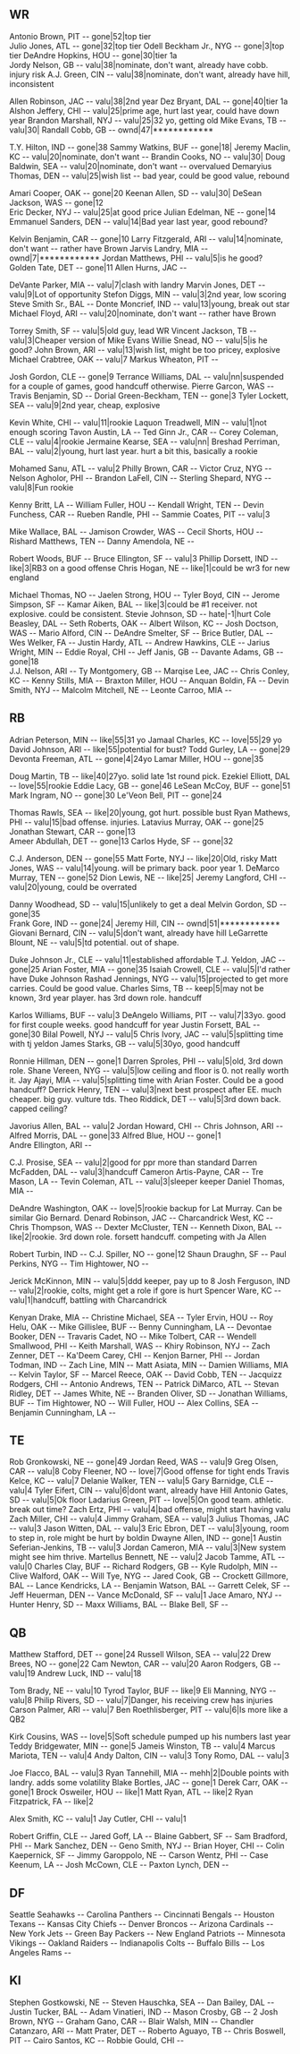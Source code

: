 WR
---------------------------------------------------------
Antonio Brown, PIT        -- gone|52|top tier           
Julio Jones, ATL          -- gone|32|top tier
Odell Beckham Jr., NYG    -- gone|3|top tier
DeAndre Hopkins, HOU      -- gone|30|tier 1a                    
Jordy Nelson, GB          -- valu|38|nominate, don't want, already have cobb. injury risk
A.J. Green, CIN           -- valu|38|nominate, don't want, already have hill,  inconsistent

Allen Robinson, JAC       -- valu|38|2nd year
Dez Bryant, DAL           -- gone|40|tier 1a             
Alshon Jeffery, CHI       -- valu|25|prime age, hurt last year, could have down year
Brandon Marshall, NYJ     -- valu|25|32 yo, getting old
Mike Evans, TB            -- valu|30|
Randall Cobb, GB          -- ownd|47|************

T.Y. Hilton, IND          -- gone|38
Sammy Watkins, BUF        -- gone|18|
Jeremy Maclin, KC         -- valu|20|nominate, don't want --
Brandin Cooks, NO         -- valu|30|
Doug Baldwin, SEA         -- valu|20|nominate, don't want -- overvalued
Demaryius Thomas, DEN     -- valu|25|wish list -- bad year, could be good value, rebound

Amari Cooper, OAK         -- gone|20
Keenan Allen, SD          -- valu|30|
DeSean Jackson, WAS       -- gone|12                     
Eric Decker, NYJ          -- valu|25|at good price
Julian Edelman, NE        -- gone|14                     
Emmanuel Sanders, DEN     -- valu|14|Bad year last year, good rebound?

Kelvin Benjamin, CAR      -- gone|10
Larry Fitzgerald, ARI     -- valu|14|nominate, don't want -- rather have Brown
Jarvis Landry, MIA        -- ownd|7|************
Jordan Matthews, PHI      -- valu|5|is he good?
Golden Tate, DET          -- gone|11
Allen Hurns, JAC          --

DeVante Parker, MIA       -- valu|7|clash with landry
Marvin Jones, DET         -- valu|9|Lot of opportunity
Stefon Diggs, MIN         -- valu|3|2nd year, low scoring
Steve Smith Sr., BAL      --
Donte Moncrief, IND       -- valu|13|young, break out star
Michael Floyd, ARI        -- valu|20|nominate, don't want -- rather have Brown

Torrey Smith, SF          -- valu|5|old guy, lead WR
Vincent Jackson, TB       -- valu|3|Cheaper version of Mike Evans
Willie Snead, NO          -- valu|5|is he good?
John Brown, ARI           -- valu|13|wish list, might be too pricey, explosive
Michael Crabtree, OAK     -- valu|7
Markus Wheaton, PIT       --

Josh Gordon, CLE          -- gone|9
Terrance Williams, DAL    -- valu|nn|suspended for a couple of games, good handcuff otherwise.
Pierre Garcon, WAS        --
Travis Benjamin, SD       --
Dorial Green-Beckham, TEN -- gone|3
Tyler Lockett, SEA        -- valu|9|2nd year, cheap, explosive

Kevin White, CHI          -- valu|11|rookie
Laquon Treadwell, MIN     -- valu|1|not enough scoring
Tavon Austin, LA          --
Ted Ginn Jr., CAR         --
Corey Coleman, CLE        -- valu|4|rookie
Jermaine Kearse, SEA      -- valu|nn|
Breshad Perriman, BAL     -- valu|2|young, hurt last year. hurt a bit this, basically a rookie

Mohamed Sanu, ATL         -- valu|2
Philly Brown, CAR         -- 
Victor Cruz, NYG          --
Nelson Agholor, PHI       --
Brandon LaFell, CIN       --
Sterling Shepard, NYG     -- valu|8|Fun rookie

Kenny Britt, LA           --
William Fuller, HOU       --
Kendall Wright, TEN       --
Devin Funchess, CAR       --
Rueben Randle, PHI        --
Sammie Coates, PIT        -- valu|3

Mike Wallace, BAL         --
Jamison Crowder, WAS      --
Cecil Shorts, HOU         --
Rishard Matthews, TEN     --
Danny Amendola, NE        --

Robert Woods, BUF         --
Bruce Ellington, SF       -- valu|3
Phillip Dorsett, IND      -- like|3|RB3 on a good offense
Chris Hogan, NE           -- like|1|could be wr3 for new england

Michael Thomas, NO        --
Jaelen Strong, HOU        --
Tyler Boyd, CIN           --
Jerome Simpson, SF        --
Kamar Aiken, BAL          -- like|3|could be #1 receiver. not explosive. could be consistent.
Stevie Johnson, SD        -- hate|-1|hurt
Cole Beasley, DAL         --
Seth Roberts, OAK         --
Albert Wilson, KC         --
Josh Doctson, WAS         --
Mario Alford, CIN         --
DeAndre Smelter, SF       --
Brice Butler, DAL         --
Wes Welker, FA            --
Justin Hardy, ATL         --
Andrew Hawkins, CLE       --
Jarius Wright, MIN        --
Eddie Royal, CHI          --
Jeff Janis, GB            --
Davante Adams, GB         -- gone|18                     
J.J. Nelson, ARI          --
Ty Montgomery, GB         --
Marqise Lee, JAC          --
Chris Conley, KC          --
Kenny Stills, MIA         --
Braxton Miller, HOU       --
Anquan Boldin, FA         --
Devin Smith, NYJ          --
Malcolm Mitchell, NE      --
Leonte Carroo, MIA        --

RB
---------------------------------------------------------
Adrian Peterson, MIN      -- like|55|31 yo
Jamaal Charles, KC        -- love|55|29 yo
David Johnson, ARI        -- like|55|potential for bust? 
Todd Gurley, LA           -- gone|29
Devonta Freeman, ATL      -- gone|4|24yo
Lamar Miller, HOU         -- gone|35

Doug Martin, TB           -- like|40|27yo. solid late 1st round pick.
Ezekiel Elliott, DAL      -- love|55|rookie
Eddie Lacy, GB            -- gone|46
LeSean McCoy, BUF         -- gone|51
Mark Ingram, NO           -- gone|30
Le'Veon Bell, PIT         -- gone|24

Thomas Rawls, SEA         -- like|20|young, got hurt. possible bust
Ryan Mathews, PHI         -- valu|15|bad offense. injuries.
Latavius Murray, OAK      -- gone|25                     
Jonathan Stewart, CAR     -- gone|13                     
Ameer Abdullah, DET       -- gone|13
Carlos Hyde, SF           -- gone|32

C.J. Anderson, DEN        -- gone|55
Matt Forte, NYJ           -- like|20|Old, risky
Matt Jones, WAS           -- valu|14|young. will be primary back. poor year 1.
DeMarco Murray, TEN       -- gone|52
Dion Lewis, NE            -- like|25|
Jeremy Langford, CHI      -- valu|20|young, could be overrated

Danny Woodhead, SD        -- valu|15|unlikely to get a deal
Melvin Gordon, SD         -- gone|35                     
Frank Gore, IND           -- gone|24|
Jeremy Hill, CIN          -- ownd|51|************
Giovani Bernard, CIN      -- valu|5|don't want, already have hill
LeGarrette Blount, NE     -- valu|5|td potential. out of shape.

Duke Johnson Jr., CLE     -- valu|11|established affordable
T.J. Yeldon, JAC          -- gone|25
Arian Foster, MIA         -- gone|35
Isaiah Crowell, CLE       -- valu|5|I'd rather have Duke Johnson
Rashad Jennings, NYG      -- valu|15|projected to get more carries. Could be good value.
Charles Sims, TB          -- keep|5|may not be known, 3rd year player. has 3rd down role. handcuff

Karlos Williams, BUF      -- valu|3
DeAngelo Williams, PIT    -- valu|7|33yo. good for first couple weeks. good handcuff for year
Justin Forsett, BAL       -- gone|30
Bilal Powell, NYJ         -- valu|5
Chris Ivory, JAC          -- valu|5|splitting time with tj yeldon
James Starks, GB          -- valu|5|30yo, good handcuff

Ronnie Hillman, DEN       -- gone|1
Darren Sproles, PHI       -- valu|5|old, 3rd down role.
Shane Vereen, NYG         -- valu|5|low ceiling and floor is 0. not really worth it.
Jay Ajayi, MIA            -- valu|5|splitting time with Arian Foster. Could be a good handcuff?
Derrick Henry, TEN        -- valu|3|next best prospect after EE. much cheaper. big guy. vulture tds.
Theo Riddick, DET         -- valu|5|3rd down back. capped ceiling?

Javorius Allen, BAL       -- valu|2
Jordan Howard, CHI        --
Chris Johnson, ARI        --
Alfred Morris, DAL        -- gone|33
Alfred Blue, HOU          -- gone|1                     
Andre Ellington, ARI      --

C.J. Prosise, SEA         -- valu|2|good for ppr more than standard
Darren McFadden, DAL      -- valu|3|handcuff
Cameron Artis-Payne, CAR  --
Tre Mason, LA             --
Tevin Coleman, ATL        -- valu|3|sleeper keeper
Daniel Thomas, MIA        -- 

DeAndre Washington, OAK   -- love|5|rookie backup for Lat Murray. Can be similar Gio Bernard.
Denard Robinson, JAC      -- 
Charcandrick West, KC     --
Chris Thompson, WAS       --
Dexter McCluster, TEN     --
Kenneth Dixon, BAL        -- like|2|rookie. 3rd down role. forsett handcuff. competing with Ja Allen

Robert Turbin, IND        --
C.J. Spiller, NO          -- gone|12
Shaun Draughn, SF         --
Paul Perkins, NYG         --
Tim Hightower, NO             --

Jerick McKinnon, MIN      -- valu|5|ddd keeper, pay up to 8
Josh Ferguson, IND        -- valu|2|rookie, colts, might get a role if gore is hurt
Spencer Ware, KC          -- valu|1|handcuff, battling with Charcandrick


Kenyan Drake, MIA         --
Christine Michael, SEA    --
Tyler Ervin, HOU          --
Roy Helu, OAK             --
Mike Gillislee, BUF       --
Benny Cunningham, LA      --
Devontae Booker, DEN      --
Travaris Cadet, NO        --
Mike Tolbert, CAR         --
Wendell Smallwood, PHI    --
Keith Marshall, WAS       --
Khiry Robinson, NYJ       --
Zach Zenner, DET          --
Ka'Deem Carey, CHI        --
Kenjon Barner, PHI        --
Jordan Todman, IND        --
Zach Line, MIN            --
Matt Asiata, MIN          --
Damien Williams, MIA      --
Kelvin Taylor, SF         --
Marcel Reece, OAK         --
David Cobb, TEN           --
Jacquizz Rodgers, CHI     --
Antonio Andrews, TEN      --
Patrick DiMarco, ATL      --
Stevan Ridley, DET        --
James White, NE           --
Branden Oliver, SD        --
Jonathan Williams, BUF    --
Tim Hightower, NO         --
Will Fuller, HOU          --
Alex Collins, SEA         --
Benjamin Cunningham, LA   --

TE
---------------------------------------------------------
Rob Gronkowski, NE        -- gone|49
Jordan Reed, WAS          -- valu|9
Greg Olsen, CAR           -- valu|8
Coby Fleener, NO          -- love|7|Good offense for tight ends
Travis Kelce, KC          -- valu|7
Delanie Walker, TEN       -- valu|5
Gary Barnidge, CLE        -- valu|4
Tyler Eifert, CIN         -- valu|6|dont want, already have Hill
Antonio Gates, SD         -- valu|5|Ok floor
Ladarius Green, PIT       -- love|5|On good team. athletic. break out time? 
Zach Ertz, PHI            -- valu|4|bad offense, might start having valu
Zach Miller, CHI          -- valu|4
Jimmy Graham, SEA         -- valu|3
Julius Thomas, JAC        -- valu|3
Jason Witten, DAL         -- valu|3
Eric Ebron, DET           -- valu|3|young, room to step in, role might be hurt by boldin
Dwayne Allen, IND         -- gone|1
Austin Seferian-Jenkins, TB -- valu|3
Jordan Cameron, MIA       -- valu|3|New system might see him thrive.
Martellus Bennett, NE     -- valu|2
Jacob Tamme, ATL          -- valu|0
Charles Clay, BUF         --
Richard Rodgers, GB       --
Kyle Rudolph, MIN         --
Clive Walford, OAK        --
Will Tye, NYG             --
Jared Cook, GB            --
Crockett Gillmore, BAL    --
Lance Kendricks, LA       --
Benjamin Watson, BAL      --
Garrett Celek, SF         --
Jeff Heuerman, DEN        --
Vance McDonald, SF        -- valu|1
Jace Amaro, NYJ           --
Hunter Henry, SD          --
Maxx Williams, BAL        --
Blake Bell, SF            --

QB
---------------------------------------------------------
Matthew Stafford, DET     -- gone|24
Russell Wilson, SEA       -- valu|22
Drew Brees, NO            -- gone|22
Cam Newton, CAR           -- valu|20
Aaron Rodgers, GB         -- valu|19
Andrew Luck, IND          -- valu|18

Tom Brady, NE             -- valu|10
Tyrod Taylor, BUF         -- like|9
Eli Manning, NYG          -- valu|8
Philip Rivers, SD         -- valu|7|Danger, his receiving crew has injuries
Carson Palmer, ARI        -- valu|7
Ben Roethlisberger, PIT   -- valu|6|Is more like a QB2

Kirk Cousins, WAS         -- love|5|Soft schedule pumped up his numbers last year
Teddy Bridgewater, MIN    -- gone|5
Jameis Winston, TB        -- valu|4
Marcus Mariota, TEN       -- valu|4
Andy Dalton, CIN          -- valu|3
Tony Romo, DAL            -- valu|3

Joe Flacco, BAL           -- valu|3
Ryan Tannehill, MIA       -- mehh|2|Double points with landry. adds some volatility
Blake Bortles, JAC        -- gone|1
Derek Carr, OAK           -- gone|1
Brock Osweiler, HOU       -- like|1
Matt Ryan, ATL            -- like|2
Ryan Fitzpatrick, FA      -- like|2

Alex Smith, KC            -- valu|1
Jay Cutler, CHI           -- valu|1

Robert Griffin, CLE       --
Jared Goff, LA            --
Blaine Gabbert, SF        --
Sam Bradford, PHI         --
Mark Sanchez, DEN         --
Geno Smith, NYJ           --
Brian Hoyer, CHI          --
Colin Kaepernick, SF      --
Jimmy Garoppolo, NE       --
Carson Wentz, PHI         --
Case Keenum, LA           --
Josh McCown, CLE          --
Paxton Lynch, DEN         --

DF
---------------------------------------------------------
Seattle Seahawks          --
Carolina Panthers         --
Cincinnati Bengals        --
Houston Texans            --
Kansas City Chiefs        --
Denver Broncos            --
Arizona Cardinals         --
New York Jets             --
Green Bay Packers         --
New England Patriots      --
Minnesota Vikings         --
Oakland Raiders           --
Indianapolis Colts        --
Buffalo Bills             --
Los Angeles Rams          --

KI
---------------------------------------------------------
Stephen Gostkowski, NE    --
Steven Hauschka, SEA      --
Dan Bailey, DAL           --
Justin Tucker, BAL        --
Adam Vinatieri, IND       --
Mason Crosby, GB          -- 2
Josh Brown, NYG           --
Graham Gano, CAR          --
Blair Walsh, MIN          --
Chandler Catanzaro, ARI   --
Matt Prater, DET          --
Roberto Aguayo, TB        --
Chris Boswell, PIT        --
Cairo Santos, KC          --
Robbie Gould, CHI         --


